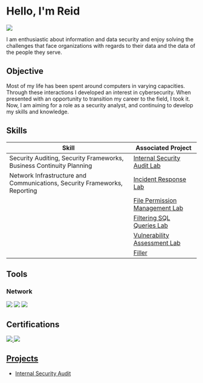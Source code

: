 # Hello, I'm Reid
<a href="https://www.linkedin.com/in/reid-parker-a003261a1?lipi=urn%3Ali%3Apage%3Ad_flagship3_profile_view_base_contact_details%3Bq0%2BIoCr6ThK%2BLJ0q3pVgqA%3D%3D"><img src="https://img.shields.io/badge/-LinkedIn-0072b1?&style=for-the-badge&logo=linkedin&logoColor=white" /></a>

I am enthusiastic about information and data security and enjoy solving the challenges that face organizations with regards to their data and the data of the people they serve.

## Objective

Most of my life has been spent around computers in varying capacities. Through these interactions I developed an interest in cybersecurity. When presented with an opportunity to transition my career to the field, I took it. Now, I am aiming for a role as a security analyst, and continuing to develop my skills and knowledge.

## Skills

| Skill                                         | Associated Project         |
|-----------------------------------------------|----------------------------|
| Security Auditing, Security Frameworks, Business Continuity Planning | <a href="https://github.com/ReidParker23/Internal-Security-Audit/tree/main">Internal Security Audit Lab</a>|
| Network Infrastructure and Communications, Security Frameworks, Reporting | <a href="https://github.com/ReidParker23/Incident-Response-Lab/tree/main">Incident Response Lab</a>|
|          | <a href="https://github.com/ReidParker23/File-Permission-Management-Lab">File Permission Management Lab</a>|
|       | <a href="https://github.com/ReidParker23/Filter-SQL-Queries-Lab">Filtering SQL Queries Lab</a>|
|                   | <a href="https://github.com/ReidParker23/Vulnerability-Assessment-Lab">Vulnerability Assessment Lab</a>|
|  | <a href="https://github.com/ReidParker23/Incident-Response-Lab/tree/main">Filler</a>|

## Tools

### Network
<div>
    <img src="https://img.shields.io/badge/-Wireshark-1679A7?&style=for-the-badge&logo=Wireshark&logoColor=white" />
    <img src="https://img.shields.io/badge/-Suricata-EF3B2D?&style=for-the-badge&logo=Suricata&logoColor=white" />
    <img src="https://img.shields.io/badge/-Zeek-777BB4?&style=for-the-badge&logo=Zeek&logoColor=white" />
</div>

## Certifications
<div>
<a href="https://www.dropbox.com/scl/fi/5nsobjutazua174r57zpm/CompTIA-A-ce-certificate.pdf?rlkey=ml6fy0q575mew3ynvcy2fntr7&st=pirmo0mg&dl=0"><img src="https://img.shields.io/badge/-CompTIA%20A%2B-008ED1?&style=for-the-badge&logo=CompTIA&logoColor=white" />
<a href="https://www.dropbox.com/scl/fi/b0ibo6sj044053uvk5n36/CompTIA-IT-Fundamentals-ITF-Certification-certificate.pdf?rlkey=1jb4wgkw035s223xr1vsn23pf&st=evwv4sl5&dl=0"><img src="https://img.shields.io/badge/-CompTIA%20ITF%2B-008ED1?&style=for-the-badge&logo=CompTIA&logoColor=white" />
</div>

## Projects
- <a href="https://github.com/ReidParker23/Internal-Security-Audit/tree/main">Internal Security Audit</a>
